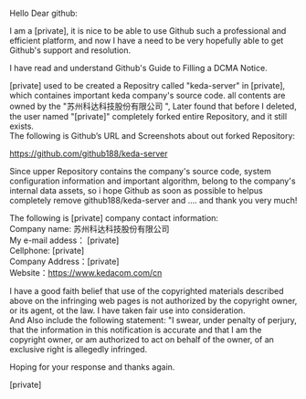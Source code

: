 Hello Dear github:

I am a [private], it is nice to be able to use Github such a professional and efficient platform, and now I have a need to be very hopefully able to get Github's support and resolution.
  
   I have read and understand Github's Guide to Filling a DCMA Notice.

[private] used to be created a Repositry called "keda-server" in [private], which containes important keda company's source code. all contents are owned by the "苏州科达科技股份有限公司 ", Later found that before I deleted, the user named "[private]" completely forked entire Repository, and it still exists.  
    The following is Github’s URL and Screenshots about out forked Repository:

https://github.com/github188/keda-server


Since upper Repository contains the company's source code, system configuration information and important algorithm, belong to the company's internal data assets, so i hope Github as soon as possible to helpus completely remove github188/keda-server and .... and thank you very much!

The following is [private] company contact information:  
Company name: 苏州科达科技股份有限公司  
My e-mail addess： [private]  
Cellphone: [private]  
Company Address：[private]  
Website：https://www.kedacom.com/cn

I have a good faith belief that use of the copyrighted materials described above on the infringing web pages is not authorized by the copyright owner, or its agent, ot the law. I have taken fair use into  consideration.  
And  Also include the following statement: "I swear, under penalty of perjury, that the information in this notification is accurate and that I am the copyright owner, or am authorized to act on behalf of the owner, of an exclusive right is allegedly infringed.

Hoping for your response and thanks again.

[private]
